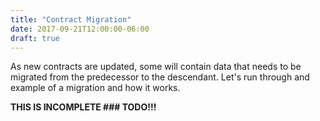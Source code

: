 ```yaml
---
title: "Contract Migration"
date: 2017-09-21T12:00:00-06:00
draft: true
---
```


As new contracts are updated, some will contain data that needs to be migrated from the predecessor to the descendant. Let's run through and example of a migration and how it works.


**THIS IS INCOMPLETE ### TODO!!!**

